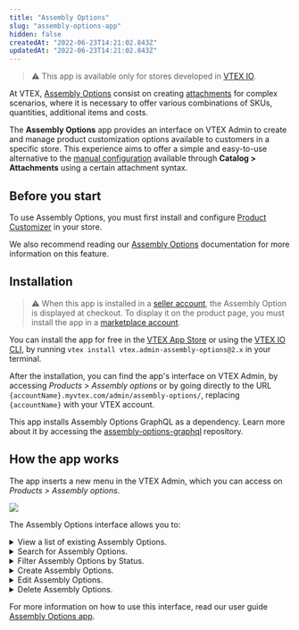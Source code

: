 ```yaml
---
title: "Assembly Options"
slug: "assembly-options-app"
hidden: false
createdAt: "2022-06-23T14:21:02.843Z"
updatedAt: "2022-06-23T14:21:02.843Z"
---
```

> ⚠ This app is available only for stores developed in [VTEX IO](https://vtex.com/br-pt/store-framework/).

At VTEX, [Assembly Options](https://help.vtex.com/en/tutorial/assembly-options--5x5FhNr4f5RUGDEGWzV1nH) consist on creating [attachments](https://help.vtex.com/en/tutorial/what-is-an-attachment--aGICk0RVbqKg6GYmQcWUm) for complex scenarios, where it is necessary to offer various combinations of SKUs, quantities, additional items and costs.

The **Assembly Options** app provides an interface on VTEX Admin to create and manage product customization options available to customers in a specific store.  This experience aims to offer a simple and easy-to-use alternative to the [manual configuration](https://help.vtex.com/en/tutorial/assembly-options--5x5FhNr4f5RUGDEGWzV1nH#attachments) available through **Catalog > Attachments** using a certain attachment syntax.

## Before you start

To use Assembly Options, you must first install and configure [Product Customizer](https://developers.vtex.com/vtex-developer-docs/docs/vtex-product-customizer) in your store.

We also recommend reading our [Assembly Options](https://help.vtex.com/en/tutorial/assembly-options--5x5FhNr4f5RUGDEGWzV1nH) documentation for more information on this feature.

## Installation

> ⚠ When this app is installed in a [seller account](https://help.vtex.com/en/tutorial/what-is-a-seller--5FkLvhZ3Few4CWWIuYOK2w), the Assembly Option is displayed at checkout. To display it on the product page, you must install the app in a [marketplace account](https://help.vtex.com/tutorial/what-is-a-marketplace--680lLJTnmEAmekcC0MIea8#).

You can install the app for free in the [VTEX App Store](https://apps.vtex.com/vtex-admin-assembly-options/p) or using the [VTEX IO CLI](https://developers.vtex.com/vtex-developer-docs/docs/vtex-io-documentation-vtex-io-cli-installation-and-command-reference), by running `vtex install vtex.admin-assembly-options@2.x` in your terminal.

After the installation, you can find the app's interface on VTEX Admin, by accessing *Products > Assembly options* or  by going directly to the URL `{accountName}.myvtex.com/admin/assembly-options/`, replacing `{accountName}` with your VTEX account.

This app installs Assembly Options GraphQL as a dependency. Learn more about it by accessing the [assembly-options-graphql](https://github.com/vtex/assembly-options-graphql) repository.

## How the app works

The app inserts a new menu in the VTEX Admin, which you can access on _Products > Assembly options_.

![](https://cdn.jsdelivr.net/gh/vtexdocs/dev-portal-content@main/images/assembly-options-app-0.png)

The Assembly Options interface allows you to:

<details>
<summary>View a list of existing Assembly Options.</summary>

![Listing](https://cdn.jsdelivr.net/gh/vtexdocs/dev-portal-content@main/images/assembly-options-app-1.gif)
</details>

<details id="search">
<summary>Search for Assembly Options.</summary>

![Search](https://cdn.jsdelivr.net/gh/vtexdocs/dev-portal-content@main/images/assembly-options-app-2.gif)
</details> 

<details id="filters">
<summary>Filter Assembly Options by Status.</summary>

![Filter](https://cdn.jsdelivr.net/gh/vtexdocs/dev-portal-content@main/images/assembly-options-app-3.gif)
</details>

<details id="creation">
<summary>Create Assembly Options.</summary>

![Creation2](https://cdn.jsdelivr.net/gh/vtexdocs/dev-portal-content@main/images/assembly-options-app-4.gif)
</details>

<details id="edition">
<summary>Edit Assembly Options.</summary>

![Edit](https://cdn.jsdelivr.net/gh/vtexdocs/dev-portal-content@main/images/assembly-options-app-5.gif)
</details>

<details id="deletion">
<summary>Delete Assembly Options.</summary>

![Delete](https://cdn.jsdelivr.net/gh/vtexdocs/dev-portal-content@main/images/assembly-options-app-6.gif)
</details>

For more information on how to use this interface, read our user guide [Assembly Options app](https://help.vtex.com/en/tutorial/assembly-options-app--54mWg37mojrqOgCA79iqqk).